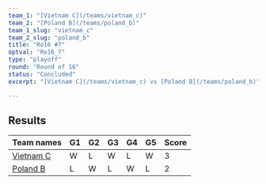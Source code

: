 ```yaml
---
team_1: "[Vietnam C](/teams/vietnam_c)"
team_2: "[Poland B](/teams/poland_b)"
team_1_slug: "vietnam_c"
team_2_slug: "poland_b"
title: "Ro16 #7"
optval: "Ro16_7"
type: "playoff"
round: "Round of 16"
status: "Concluded"
excerpt: "[Vietnam C](/teams/vietnam_c) vs [Poland B](/teams/poland_b)"

---
```

## Results

| Team names | G1 | G2 | G3 | G4 | G5 | Score |
|  --  |  --  |  --  |  --  |  --  |  --  |  --  |
| [Vietnam C](/teams/vietnam_c) | W | L | W | L | W | 3 |
| [Poland B](/teams/poland_b) | L | W | L | W | L | 2 |
